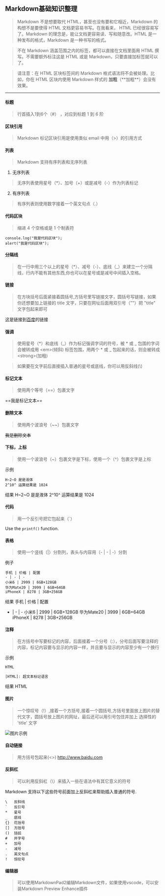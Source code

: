 ## Markdown基础知识整理
> Markdown 不是想要取代 HTML，甚至也没有要和它相近，Markdown 的构想不是要使得 HTML 文档更容易书写。在我看来， HTML 已经很容易写了。Markdown 的理念是，能让文档更容易读、写和随意改。HTML 是一种发布的格式，Markdown 是一种书写的格式。

> 不在 Markdown 涵盖范围之内的标签，都可以直接在文档里面用 HTML 撰写。不需要额外标注这是 HTML 或是 Markdown，只要直接加标签就可以了。

> 请注意：在 HTML 区块标签间的 Markdown 格式语法将不会被处理。比如，你在 HTML 区块内使用 Markdown 样式的 **加粗**（\*\*加粗\*\*）会没有效果。

***

#### 标题
> 行首插入1到6个（#） ，对应到标题 1 到 6 阶

#### 区块引用
> Markdown 标记区块引用是使用类似 email 中用（>）的引用方式

#### 列表
> Markdown 支持有序列表和无序列表

1. 无序列表
> 无序列表使用星号（*）、加号（+）或是减号（-）作为列表标记

2. 有序列表
> 有序列表则使用数字接着一个英文句点（.）

#### 代码区块
> 缩进 4 个空格或是 1 个制表符

    console.log("我是代码区块");
    alert("我是代码区块");

#### 分隔线
> 在一行中用三个以上的星号（*）、减号（-）、底线（_）来建立一个分隔线，行内不能有其他东西,你也可以在星号或是减号中间插入空格。

#### 链接
> 在方块括号后面紧接着圆括号,方括号里写链接文字，圆括号写链接，如果你还想要加上链接的 title 文字，只要在网址后面用双引号（""）把 "title" 文字包起来即可

这是链接到[百度](http://baidu.com/ "百度")的链接

#### 强调
> 使用星号（*）和底线（_）作为标记强调字词的符号，被 * 或 _ 包围的字词会被转成用 \<em>(倾斜) 标签包围，用两个 * 或 _ 包起来的话，则会被转成 \<strong>(加粗)

> 如果要在文字前后直接插入普通的星号或底线，你可以用反斜线(\\)

#### 标记文本
> 使用两个等号（==）包裹文字

==我是标记文本==

#### 删除文本
> 使用两个波浪号（~~）包裹文字

~~我是删除文本~~

#### 下标，上标
> 使用一个波浪号（~）包裹文字是下标，使用一个（^）包裹文字是上标

示例

    H~2~O 是是液体
    2^10^ 运算结果是 1024
结果
H~2~O 是是液体
2^10^ 运算结果是 1024

#### 代码
> 用一个反引号把它包起来（`）

Use the `printf()` function.

#### 表格
> 使用一个竖线（|）分割列，表头与内容用（- | - | -）分割

例子

    手机 | 价格 | 配置
    - | - | -
    小米6 | 2999 | 6GB+128GB
    华为Mate20 | 3999 | 6GB+64GB
    iPhoneX | 8278 | 3GB+256GB
结果
手机 | 价格 | 配置
- | - | -
小米6 | 2999 | 6GB+128GB
华为Mate20 | 3999 | 6GB+64GB
iPhoneX | 8278 | 3GB+256GB

#### 注释
> 在方括号中写要标记的内容，后面接着一个分号（:），分号后面写要注释的内容，标记内容要与显示的内容一样，并且要与显示的内容至少有一个换行

示例

    HTML

    [HTML]: 超文本标记语言

结果
HTML

[HTML]: 超文本标记语言

#### 图片
> 一个惊叹号（!）,接着一个方括号,接着一个圆括号,方括号里面放上图片的替代文字，圆括号放上图片的网址，最后还可以用引号包住并加上 选择性的 'title' 文字

![图片示例](http://b-ssl.duitang.com/uploads/item/201503/14/20150314212812_kCLmy.jpeg "图片来源于网络")

#### 自动链接
> 用方括号包起来(<>)
<http://www.baidu.com>

#### 反斜杠
> 可以利用反斜杠（\）来插入一些在语法中有其它意义的符号

Markdown 支持以下这些符号前面加上反斜杠来帮助插入普通的符号.

    \   反斜线
    `   反引号
    *   星号
    _   底线
    {}  花括号
    []  方括号
    ()  括弧
    #   井字号
    +   加号
    -   减号
    .   英文句点
    !   惊叹号

#### 编辑器
> 可以使用MarkdownPad2编辑Markdown文件，如果使用vscode，可以安装Markdown Preview Enhance插件
